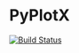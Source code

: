 # PyPlotX

[![Build Status](https://github.com/ufechner7/PyPlotX.jl/actions/workflows/CI.yml/badge.svg?branch=main)](https://github.com/ufechner7/PyPlotX.jl/actions/workflows/CI.yml?query=branch%3Amain)
